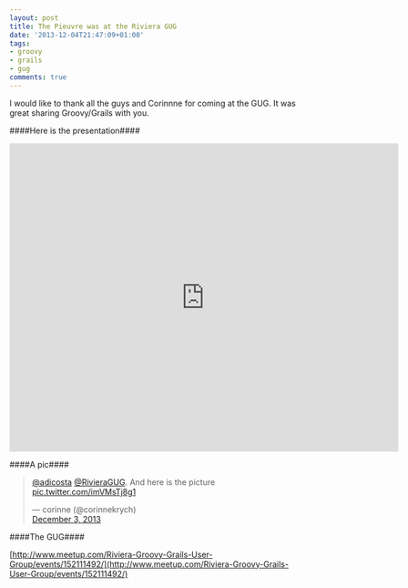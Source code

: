 ```yaml
---
layout: post
title: The Pieuvre was at the Riviera GUG
date: '2013-12-04T21:47:09+01:00'
tags:
- groovy
- grails
- gug
comments: true
---
```

I would like to thank all the guys and Corinnne for coming at the GUG. It was great sharing Groovy/Grails with you.

####Here is the presentation####

<iframe frameborder="0" height="541" src="https://docs.google.com/presentation/d/1fWWytQQnetZyIxKdjdXUPfAkkfMbnPo_429OHa9P-VA/embed?start=false&amp;loop=false&amp;delayms=3000" width="683"></iframe>

####A pic####

<blockquote class="twitter-tweet">
<p><a href="https://twitter.com/adicosta">@adicosta</a> <a href="https://twitter.com/RivieraGUG">@RivieraGUG</a>. And here is the picture <a href="http://t.co/imVMsTj8g1">pic.twitter.com/imVMsTj8g1</a></p>
<div>&mdash; corinne (@corinnekrych)</div>
<a href="https://twitter.com/corinnekrych/statuses/407769545748004864">December 3, 2013</a></blockquote>
<p>
<script charset="utf-8" src="//platform.twitter.com/widgets.js" type="text/javascript"></script>
</p>


####The GUG####

[http://www.meetup.com/Riviera-Groovy-Grails-User-Group/events/152111492/](http://www.meetup.com/Riviera-Groovy-Grails-User-Group/events/152111492/)

